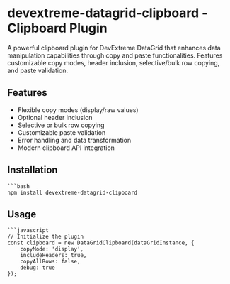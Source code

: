 # devextreme-datagrid-clipboard - Clipboard Plugin

A powerful clipboard plugin for DevExtreme DataGrid that enhances data manipulation capabilities through copy and paste functionalities. Features customizable copy modes, header inclusion, selective/bulk row copying, and paste validation.

## Features

- Flexible copy modes (display/raw values)
- Optional header inclusion
- Selective or bulk row copying
- Customizable paste validation
- Error handling and data transformation
- Modern clipboard API integration

## Installation

    ```bash
    npm install devextreme-datagrid-clipboard
    
## Usage

    ```javascript
    // Initialize the plugin
    const clipboard = new DataGridClipboard(dataGridInstance, {
        copyMode: 'display',
        includeHeaders: true,
        copyAllRows: false,
        debug: true
    });

